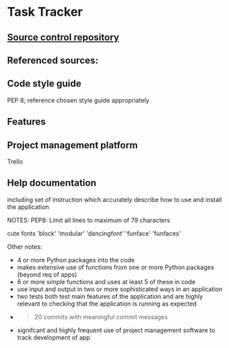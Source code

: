 # Task Tracker

## [Source control repository](https://github.com/Vickyyn/terminal-app)

## Referenced sources:




## Code style guide
PEP 8; reference chosen style guide appropriately 

## Features 


## Project management platform
Trello 

## Help documentation 
including set of instruction which accurately describe how to use and install the application 


NOTES:
PEP8: Limit all lines to maximum of 79 characters

cute fonts 'block' 'modular' 'dancingfont' 'funface' 'funfaces'



Other notes:
- 4 or more Python packages into the code
- makes extensive use of functions from one or more Python packages (beyond req of apps)
- 6 or more simple functions and uses at least 5 of these in code 
- use input and output in two or more sophisticated ways in an application 
- two tests both test main features of the application and are highly relevant to checking that the application is running as expected 
- > 20 commits with meaningful commit messages 
- signifcant and highly frequent use of project management software to track development of app 